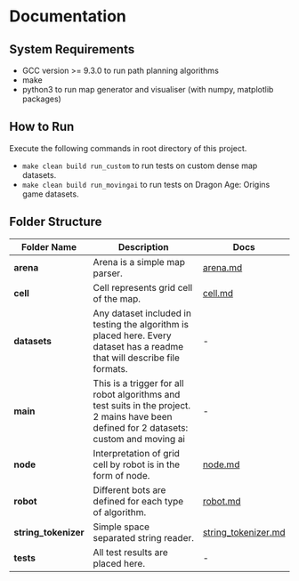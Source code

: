 # Documentation

## System Requirements
* GCC version >= 9.3.0 to run path planning algorithms
* make
* python3 to run map generator and visualiser (with numpy, matplotlib packages)


## How to Run
Execute the following commands in root directory of this project.

* `make clean build run_custom` to run tests on custom dense map datasets.
* `make clean build run_movingai` to run tests on Dragon Age: Origins game datasets.

## Folder Structure

| Folder Name  | Description | Docs |
| ------------- | ------------- | -------------  |
| **arena**  | Arena is a simple map parser. | [arena.md](arena.md) |
| **cell**  | Cell represents grid cell of the map.  | [cell.md](cell.md) |
| **datasets** | Any dataset included in testing the algorithm is placed here. Every dataset has a readme that will describe file formats. | - |
| **main** | This is a trigger for all robot algorithms and test suits in the project. 2 mains have been defined for 2 datasets: custom and moving ai | - |
| **node** | Interpretation of grid cell by robot is in the form of node. | [node.md](node.md) |
| **robot** | Different bots are defined for each type of algorithm. | [robot.md](robot.md) |
| **string_tokenizer** | Simple space separated string reader. | [string_tokenizer.md](string_tokenizer.md) |
| **tests** | All test results are placed here. | - |